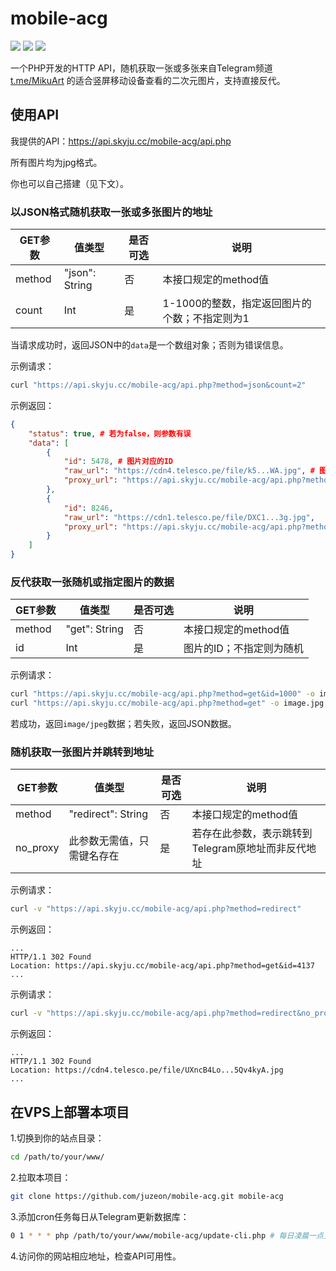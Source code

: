 # mobile-acg

![](https://badgen.net/badge/PHP/%3E=7.1/blue)
![](https://badgen.net/badge/php_extension/pdo_sqlite/blue)
![](https://badgen.net/badge/license/MIT/green)

一个PHP开发的HTTP API，随机获取一张或多张来自Telegram频道 [t.me/MikuArt](https://t.me/MikuArt) 的适合竖屏移动设备查看的二次元图片，支持直接反代。

## 使用API

我提供的API：<https://api.skyju.cc/mobile-acg/api.php>

所有图片均为jpg格式。

你也可以自己搭建（见下文）。

### 以JSON格式随机获取一张或多张图片的地址

| GET参数 | 值类型         | 是否可选 | 说明                                          |
| ------- | -------------- | -------- | --------------------------------------------- |
| method  | "json": String | 否       | 本接口规定的method值                          |
| count   | Int            | 是       | 1-1000的整数，指定返回图片的个数；不指定则为1 |

当请求成功时，返回JSON中的`data`是一个数组对象；否则为错误信息。

示例请求：

```bash
curl "https://api.skyju.cc/mobile-acg/api.php?method=json&count=2"
```

示例返回：

```json
{
    "status": true, # 若为false，则参数有误
    "data": [
        {
            "id": 5478, # 图片对应的ID
            "raw_url": "https://cdn4.telesco.pe/file/k5...WA.jpg", # 图片的原地址（Telegram CDN地址）
            "proxy_url": "https://api.skyju.cc/mobile-acg/api.php?method=get&id=5478" # 反代地址
        },
        {
            "id": 8246,
            "raw_url": "https://cdn1.telesco.pe/file/DXC1...3g.jpg",
            "proxy_url": "https://api.skyju.cc/mobile-acg/api.php?method=get&id=8246"
        }
    ]
}
```

### 反代获取一张随机或指定图片的数据

| GET参数 | 值类型        | 是否可选 | 说明                     |
| ------- | ------------- | -------- | ------------------------ |
| method  | "get": String | 否       | 本接口规定的method值     |
| id      | Int           | 是       | 图片的ID；不指定则为随机 |

示例请求：

```bash
curl "https://api.skyju.cc/mobile-acg/api.php?method=get&id=1000" -o image.jpg
curl "https://api.skyju.cc/mobile-acg/api.php?method=get" -o image.jpg # 随机获取
```

若成功，返回`image/jpeg`数据；若失败，返回JSON数据。

### 随机获取一张图片并跳转到地址

| GET参数  | 值类型                     | 是否可选 | 说明                                               |
| -------- | -------------------------- | -------- | -------------------------------------------------- |
| method   | "redirect": String         | 否       | 本接口规定的method值                               |
| no_proxy | 此参数无需值，只需键名存在 | 是       | 若存在此参数，表示跳转到Telegram原地址而非反代地址 |

示例请求：

```bash
curl -v "https://api.skyju.cc/mobile-acg/api.php?method=redirect"
```

示例返回：

```
...
HTTP/1.1 302 Found
Location: https://api.skyju.cc/mobile-acg/api.php?method=get&id=4137
...
```

示例请求：

```bash
curl -v "https://api.skyju.cc/mobile-acg/api.php?method=redirect&no_proxy"
```

示例返回：

```
...
HTTP/1.1 302 Found
Location: https://cdn4.telesco.pe/file/UXncB4Lo...5Qv4kyA.jpg
...
```

## 在VPS上部署本项目

1.切换到你的站点目录：

```bash
cd /path/to/your/www/
```

2.拉取本项目：

```bash
git clone https://github.com/juzeon/mobile-acg.git mobile-acg
```

3.添加cron任务每日从Telegram更新数据库：

```bash
0 1 * * * php /path/to/your/www/mobile-acg/update-cli.php # 每日凌晨一点更新
```

4.访问你的网站相应地址，检查API可用性。
